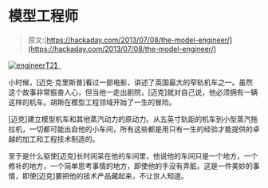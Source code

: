 # 模型工程师

> 原文:[https://hackaday.com/2013/07/08/the-model-engineer/](https://hackaday.com/2013/07/08/the-model-engineer/)

[![engineer](../Images/fe8676f62d94a78ff474f9d343960dca.png)T2】](http://handmade.hackaday.com/wp-content/uploads/2013/07/engineer.jpg)

小时候，[迈克·克里斯普]看过一部电影，讲述了英国最大的窄轨机车之一。虽然这个故事非常振奋人心，但当他一走出剧院，[迈克]就对自己说，他必须拥有一辆这样的机车。胡斯在模型工程领域开始了一生的冒险。

[迈克]建立模型机车和其他蒸汽动力的原动力。从五英寸轨距的机车到小型蒸汽拖拉机，一切都可能出自他的小车间，所有这些都是用只有一生的经验才能提供的卓越的加工和工程技术制造的。

至于是什么驱使[迈克]长时间呆在他的车间里，他说他的车间只是一个地方，一个修补的地方，一个简单思考事情的地方，即使他的手没有弄脏。这是一件美妙的事情，即使[迈克]要把他的技术产品藏起来，不让世人知道。